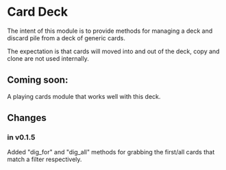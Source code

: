 # Card Deck

The intent of this module is to provide methods for managing a deck and discard pile from a deck of generic cards.

The expectation is that cards will moved into and out of the deck, copy and clone are not used internally.

## Coming soon: 

A playing cards module that works well with this deck.

## Changes

### in v0.1.5

Added "dig\_for" and "dig\_all" methods for grabbing the first/all cards that match a filter respectively.
